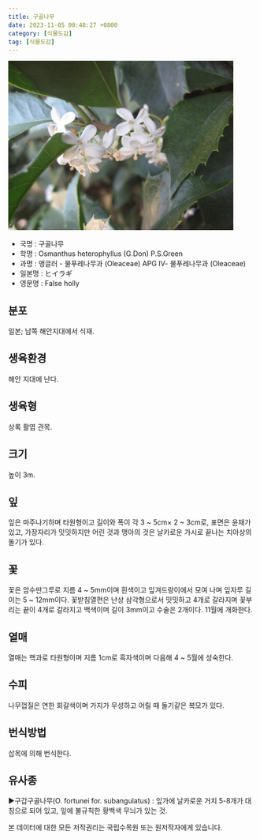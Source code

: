 ```yaml
---
title: 구골나무
date: 2023-11-05 00:48:27 +0800
category: [식물도감]
tag: [식물도감]
---
```




![구골나무](/assets/img/fileUpload/plants/basic/Oleaceae/Osmanthus/11139/11139_2_th2.jpg)
- 국명 : 구골나무
- 학명 : Osmanthus heterophyllus (G.Don) P.S.Green
- 과명 : 앵글러 - 물푸레나무과 (Oleaceae) APG Ⅳ- 물푸레나무과 (Oleaceae)
- 일본명 : ヒイラギ
- 영문명 : False holly


## 분포
일본; 남쪽 해안지대에서 식재.
## 생육환경
해안 지대에 난다.
## 생육형
상록 활엽 관목. 
## 크기
높이 3m.
## 잎
잎은 마주나기하며 타원형이고 길이와 폭이 각 3 ~ 5cm× 2 ~ 3cm로, 표면은 윤채가 있고, 가장자리가 밋밋하지만 어린 것과 맹아의 것은 날카로운 가시로 끝나는 치아상의 돌기가 있다.
## 꽃
꽃은 암수딴그루로 지름 4 ~ 5mm이며 흰색이고 잎겨드랑이에서 모여 나며 잎자루 길이는 5 ~ 12mm이다. 꽃받침열편은 난상 삼각형으로서 밋밋하고 4개로 갈라지며 꽃부리는 끝이 4개로 갈라지고 백색이며 길이 3mm이고 수술은 2개이다. 11월에 개화한다.
## 열매
열매는 핵과로 타원형이며 지름 1cm로 흑자색이며 다음해 4 ~ 5월에 성숙한다.
## 수피
나무껍질은 연한 회갈색이며 가지가 무성하고 어릴 때 돌기같은 복모가 있다.
## 번식방법
삽목에 의해 번식한다.
## 유사종
▶구갑구골나무(O. fortunei for. subangulatus) : 잎가에 날카로운 거치 5-8개가 대칭으로 되어 있고, 잎에 불규칙한 황백색 무늬가 있는 것.






본 데이터에 대한 모든 저작권리는 국립수목원 또는 원저작자에게 있습니다.

